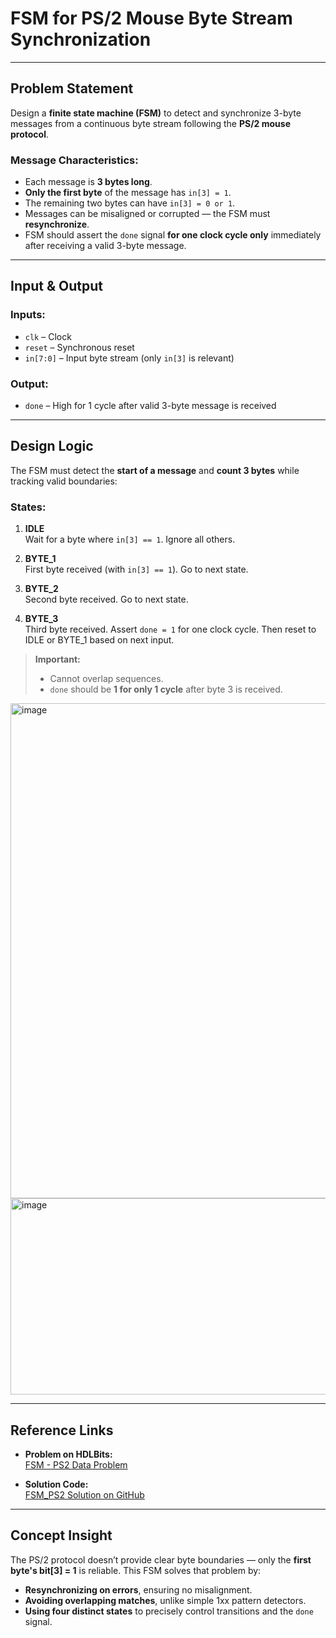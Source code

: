 # FSM for PS/2 Mouse Byte Stream Synchronization

---

## Problem Statement

Design a **finite state machine (FSM)** to detect and synchronize 3-byte messages from a continuous byte stream following the **PS/2 mouse protocol**.

### Message Characteristics:

- Each message is **3 bytes long**.
- **Only the first byte** of the message has `in[3] = 1`.  
- The remaining two bytes can have `in[3] = 0 or 1`.
- Messages can be misaligned or corrupted — the FSM must **resynchronize**.
- FSM should assert the `done` signal **for one clock cycle only** immediately after receiving a valid 3-byte message.

---

## Input & Output

### Inputs:
- `clk` – Clock
- `reset` – Synchronous reset
- `in[7:0]` – Input byte stream (only `in[3]` is relevant)

### Output:
- `done` – High for 1 cycle after valid 3-byte message is received

---

## Design Logic

The FSM must detect the **start of a message** and **count 3 bytes** while tracking valid boundaries:

### States:

1. **IDLE**  
   Wait for a byte where `in[3] == 1`. Ignore all others.

2. **BYTE_1**  
   First byte received (with `in[3] == 1`). Go to next state.

3. **BYTE_2**  
   Second byte received. Go to next state.

4. **BYTE_3**  
   Third byte received. Assert `done = 1` for one clock cycle. Then reset to IDLE or BYTE_1 based on next input.

> **Important:**  
> - Cannot overlap sequences.  
> - `done` should be **1 for only 1 cycle** after byte 3 is received.

<img width="615" height="792" alt="image" src="https://github.com/user-attachments/assets/464ea2a4-bf84-49dc-867c-44519386e827" />

<img width="615" height="314" alt="image" src="https://github.com/user-attachments/assets/277cfd54-a628-4dee-ae9f-ae13b3e4471e" />

---

## Reference Links

- **Problem on HDLBits:**  
  [FSM - PS2 Data Problem](https://hdlbits.01xz.net/wiki/Fsm_ps2)

- **Solution Code:**  
  [FSM_PS2 Solution on GitHub](https://github.com/EswarAdithya011/HDLBits/blob/main/Problem%20Sets/3.%20Circuits/3.2%20FSM/3.2.4%20fsm_ps2data/fsm_ps2data.v)

---

## Concept Insight

The PS/2 protocol doesn’t provide clear byte boundaries — only the **first byte's bit[3] = 1** is reliable. This FSM solves that problem by:

- **Resynchronizing on errors**, ensuring no misalignment.
- **Avoiding overlapping matches**, unlike simple 1xx pattern detectors.
- **Using four distinct states** to precisely control transitions and the `done` signal.
